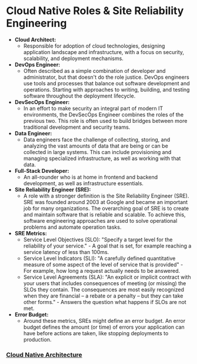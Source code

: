 # Cloud Native Roles & Site Reliability Engineering

- **Cloud Architect:**
    - Responsible for adoption of cloud technologies, designing application landscape and infrastructure, with a focus on security, scalability, and deployment mechanisms.
- **DevOps Engineer:**
    - Often described as a simple combination of developer and administrator, but that doesn't do the role justice. DevOps engineers use tools and processes that balance out software development and operations. Starting with approaches to writing, building, and testing software throughout the deployment lifecycle.
- **DevSecOps Engineer:**
    - In an effort to make security an integral part of modern IT environments, the DevSecOps Engineer combines the roles of the previous two. This role is often used to build bridges between more traditional development and security teams.
- **Data Engineer:**
    - Data engineers face the challenge of collecting, storing, and analyzing the vast amounts of data that are being or can be collected in large systems. This can include provisioning and managing specialized infrastructure, as well as working with that data.
- **Full-Stack Developer:**
    - An all-rounder who is at home in frontend and backend development, as well as infrastructure essentials.
- **Site Reliability Engineer (SRE):**
    - A role with a stronger definition is the Site Reliability Engineer (SRE). SRE was founded around 2003 at Google and became an important job for many organizations. The overarching goal of SRE is to create and maintain software that is reliable and scalable. To achieve this, software engineering approaches are used to solve operational problems and automate operation tasks.
- **SRE Metrics:**
    - Service Level Objectives (SLO): "Specify a target level for the reliability of your service." - A goal that is set, for example reaching a service latency of less than 100ms.
    - Service Level Indicators (SLI): "A carefully defined quantitative measure of some aspect of the level of service that is provided" - For example, how long a request actually needs to be answered.
    - Service Level Agreements (SLA): "An explicit or implicit contract with your users that includes consequences of meeting (or missing) the SLOs they contain. The consequences are most easily recognized when they are financial – a rebate or a penalty – but they can take other forms." - Answers the question what happens if SLOs are not met.
- **Error Budget:**
    - Around these metrics, SREs might define an error budget. An error budget defines the amount (or time) of errors your application can have before actions are taken, like stopping deployments to production.

### [**Cloud Native Architecture**](https://kevinsulatra.github.io/k8snotes/kcna_notes/cloud_native_architecture/cn_arch.html)
